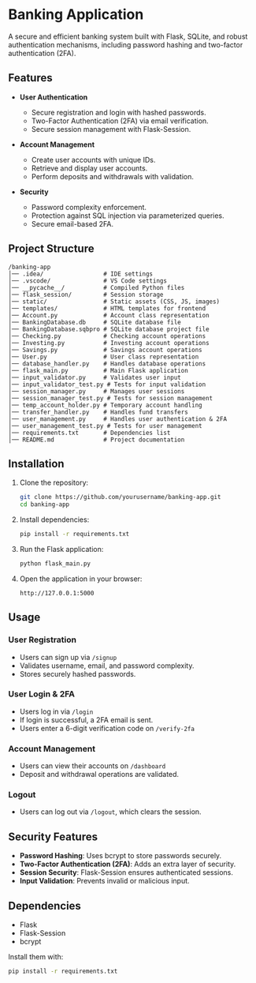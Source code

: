 # Banking Application

A secure and efficient banking system built with Flask, SQLite, and robust authentication mechanisms, including password hashing and two-factor authentication (2FA).

## Features

- **User Authentication**
  - Secure registration and login with hashed passwords.
  - Two-Factor Authentication (2FA) via email verification.
  - Secure session management with Flask-Session.
  
- **Account Management**
  - Create user accounts with unique IDs.
  - Retrieve and display user accounts.
  - Perform deposits and withdrawals with validation.

- **Security**
  - Password complexity enforcement.
  - Protection against SQL injection via parameterized queries.
  - Secure email-based 2FA.

## Project Structure

```
/banking-app
│── .idea/                 # IDE settings
│── .vscode/               # VS Code settings
│── __pycache__/           # Compiled Python files
│── flask_session/         # Session storage
│── static/                # Static assets (CSS, JS, images)
│── templates/             # HTML templates for frontend
│── Account.py             # Account class representation
│── BankingDatabase.db     # SQLite database file
│── BankingDatabase.sqbpro # SQLite database project file
│── Checking.py            # Checking account operations
│── Investing.py           # Investing account operations
│── Savings.py             # Savings account operations
│── User.py                # User class representation
│── database_handler.py    # Handles database operations
│── flask_main.py          # Main Flask application
│── input_validator.py     # Validates user input
│── input_validator_test.py # Tests for input validation
│── session_manager.py     # Manages user sessions
│── session_manager_test.py # Tests for session management
│── temp_account_holder.py # Temporary account handling
│── transfer_handler.py    # Handles fund transfers
│── user_management.py     # Handles user authentication & 2FA
│── user_management_test.py # Tests for user management
│── requirements.txt       # Dependencies list
│── README.md              # Project documentation
```

## Installation

1. Clone the repository:
   ```sh
   git clone https://github.com/yourusername/banking-app.git
   cd banking-app
   ```

2. Install dependencies:
   ```sh
   pip install -r requirements.txt
   ```

3. Run the Flask application:
   ```sh
   python flask_main.py
   ```

4. Open the application in your browser:
   ```
   http://127.0.0.1:5000
   ```

## Usage

### User Registration
- Users can sign up via `/signup`
- Validates username, email, and password complexity.
- Stores securely hashed passwords.

### User Login & 2FA
- Users log in via `/login`
- If login is successful, a 2FA email is sent.
- Users enter a 6-digit verification code on `/verify-2fa`

### Account Management
- Users can view their accounts on `/dashboard`
- Deposit and withdrawal operations are validated.

### Logout
- Users can log out via `/logout`, which clears the session.

## Security Features

- **Password Hashing**: Uses bcrypt to store passwords securely.
- **Two-Factor Authentication (2FA)**: Adds an extra layer of security.
- **Session Security**: Flask-Session ensures authenticated sessions.
- **Input Validation**: Prevents invalid or malicious input.

## Dependencies

- Flask
- Flask-Session
- bcrypt

Install them with:
```sh
pip install -r requirements.txt
```

